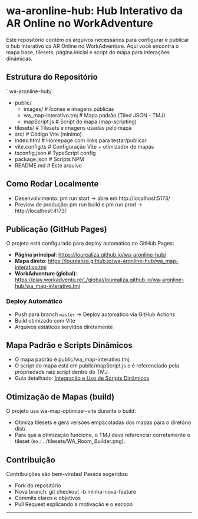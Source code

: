 ﻿# wa-aronline-hub: Hub Interativo da AR Online no WorkAdventure

Este repositório contém os arquivos necessários para configurar e publicar o hub interativo da AR Online no WorkAdventure. Aqui você encontra o mapa base, tilesets, página inicial e script do mapa para interações dinâmicas.

## Estrutura do Repositório

`
wa-aronline-hub/
- public/
  - images/                 # Ícones e imagens públicas
  - wa_map-interativo.tmj   # Mapa padrão (Tiled JSON - TMJ)
  - mapScript.js            # Script do mapa (map-scripting)
- tilesets/                 # Tilesets e imagens usadas pelo mapa
- src/                      # Código Vite (mínimo)
- index.html                # Homepage com links para testar/publicar
- vite.config.ts            # Configuração Vite + otimizador de mapas
- tsconfig.json             # TypeScript config
- package.json              # Scripts NPM
- README.md                 # Este arquivo
`

## Como Rodar Localmente

- Desenvolvimento: 
pm run start → abre em http://localhost:5173/
- Preview de produção: 
pm run build e 
pm run prod → http://localhost:4173/

## Publicação (GitHub Pages)

O projeto está configurado para deploy automático no GitHub Pages:

- **Página principal**: https://lourealiza.github.io/wa-aronline-hub/
- **Mapa direto**: https://lourealiza.github.io/wa-aronline-hub/wa_map-interativo.tmj
- **WorkAdventure (global)**: https://play.workadventu.re/_/global/lourealiza.github.io/wa-aronline-hub/wa_map-interativo.tmj

### Deploy Automático
- Push para branch `master` → Deploy automático via GitHub Actions
- Build otimizado com Vite
- Arquivos estáticos servidos diretamente

## Mapa Padrão e Scripts Dinâmicos

- O mapa padrão é public/wa_map-interativo.tmj.
- O script do mapa está em public/mapScript.js e é referenciado pela propriedade raiz script dentro do TMJ.
- Guia detalhado: [Integração e Uso de Scripts Dinâmicos](integracao-uso-scripts-dinamicos.md)

## Otimização de Mapas (build)

O projeto usa wa-map-optimizer-vite durante o build:
- Otimiza tilesets e gera versões empacotadas dos mapas para o diretório dist/.
- Para que a otimização funcione, o TMJ deve referenciar corretamente o tileset (ex.: ../tilesets/WA_Room_Builder.png).

## Contribuição

Contribuições são bem-vindas! Passos sugeridos:
- Fork do repositório
- Nova branch: git checkout -b minha-nova-feature
- Commits claros e objetivos
- Pull Request explicando a motivação e o escopo

---
